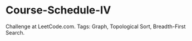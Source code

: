 # Course-Schedule-IV
Challenge at LeetCode.com. Tags: Graph, Topological Sort, Breadth-First Search.

